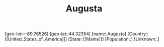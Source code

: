 ﻿---
title: "Augusta"
location: [44.32354,-69.76526]
type: City
tags:
- geo/City


SpocWebEntityId: 14170
isDeleted: false
confidential: public

---
[geo-lon::-69.76526]
[geo-lat::44.32354]
[name::Augusta]
[Country::[[United_States_of_America]]]
[State::[[Maine]]]
[Population::]
[Unknown::]

